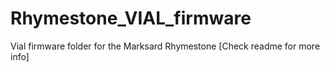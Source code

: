 # Rhymestone_VIAL_firmware
Vial firmware folder for the Marksard Rhymestone [Check readme for more info]
